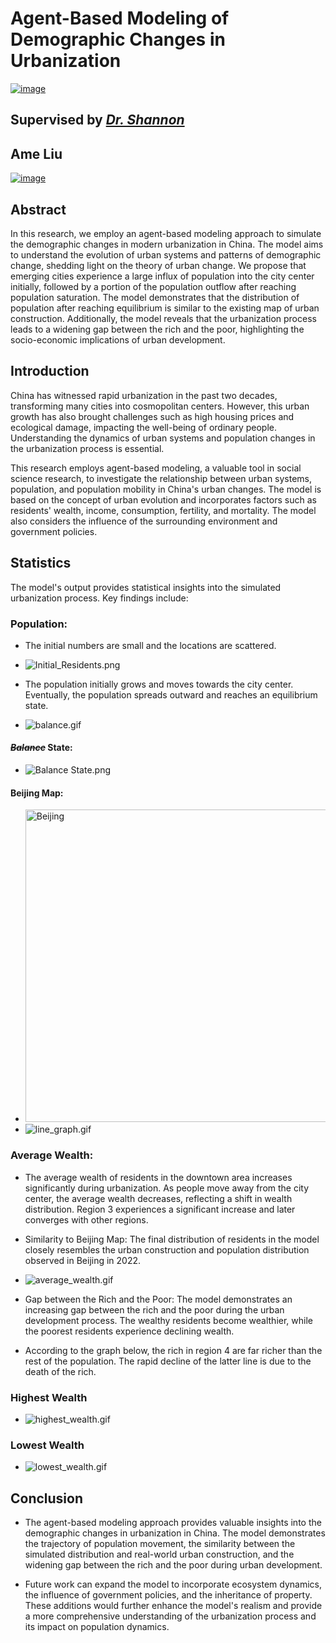 # Agent-Based Modeling of Demographic Changes in Urbanization
[<img src="Images/Math.png" alt="image" width="">](https://research-repository.uwa.edu.au/en/persons/shannon-algar)

## Supervised by [**___Dr. Shannon___**](https://research-repository.uwa.edu.au/en/persons/shannon-algar)
## Ame Liu
[<img src="Images/Email.png" alt="image" width="">](mailto:22910358@student.uwa.edu.au)

## Abstract
In this research, we employ an agent-based modeling approach to simulate the demographic changes in modern urbanization in China. The model aims to understand the evolution of urban systems and patterns of demographic change, shedding light on the theory of urban change. We propose that emerging cities experience a large influx of population into the city center initially, followed by a portion of the population outflow after reaching population saturation. The model demonstrates that the distribution of population after reaching equilibrium is similar to the existing map of urban construction. Additionally, the model reveals that the urbanization process leads to a widening gap between the rich and the poor, highlighting the socio-economic implications of urban development.

## Introduction
China has witnessed rapid urbanization in the past two decades, transforming many cities into cosmopolitan centers. However, this urban growth has also brought challenges such as high housing prices and ecological damage, impacting the well-being of ordinary people. Understanding the dynamics of urban systems and population changes in the urbanization process is essential. 

This research employs agent-based modeling, a valuable tool in social science research, to investigate the relationship between urban systems, population, and population mobility in China's urban changes. The model is based on the concept of urban evolution and incorporates factors such as residents' wealth, income, consumption, fertility, and mortality. The model also considers the influence of the surrounding environment and government policies.

## Statistics
The model's output provides statistical insights into the simulated urbanization process. Key findings include:

### Population:
- The initial numbers are small and the locations are scattered.
- ![Initial_Residents.png](Images%2FInitial_Residents.png)

- The population initially grows and moves towards the city center. Eventually, the population spreads outward and reaches an equilibrium state.
- ![balance.gif](Gif%2Fbalance.gif)

#### _~~Balance~~_ State:

- ![Balance State.png](Images%2FBalance%20State.png)

#### Beijing Map:

- <img src="Images/Beijing.png" alt="Beijing" width="500">
- ![line_graph.gif](Gif%2Fline_graph.gif)


### Average Wealth:
- The average wealth of residents in the downtown area increases significantly during urbanization. As people move away from the city center, the average wealth decreases, reflecting a shift in wealth distribution. Region 3 experiences a significant increase and later converges with other regions.
- Similarity to Beijing Map: The final distribution of residents in the model closely resembles the urban construction and population distribution observed in Beijing in 2022.

- ![average_wealth.gif](Gif%2Faverage_wealth.gif)
- Gap between the Rich and the Poor: The model demonstrates an increasing gap between the rich and the poor during the urban development process. The wealthy residents become wealthier, while the poorest residents experience declining wealth.

- According to the graph below, the rich in region 4 are far richer than the rest of the population. The rapid decline of
the latter line is due to the death of the rich.
### Highest Wealth
- ![highest_wealth.gif](Gif%2Fhighest_wealth.gif)

### Lowest Wealth
- ![lowest_wealth.gif](Gif%2Flowest_wealth.gif)


## Conclusion
- The agent-based modeling approach provides valuable insights into the demographic changes in urbanization in China. The model demonstrates the trajectory of population movement, the similarity between the simulated distribution and real-world urban construction, and the widening gap between the rich and the poor during urban development.

- Future work can expand the model to incorporate ecosystem dynamics, the influence of government policies, and the inheritance of property. These additions would further enhance the model's realism and provide a more comprehensive understanding of the urbanization process and its impact on population dynamics.
